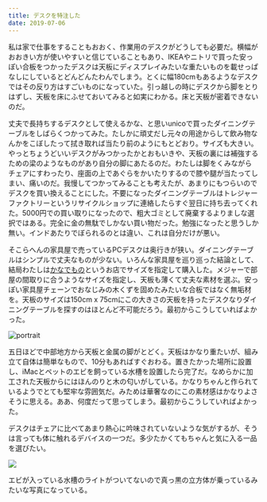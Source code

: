 ```yaml
---
title: デスクを特注した
date: 2019-07-06
---
```


私は家で仕事をすることもおおく、作業用のデスクがどうしても必要だ。横幅がおおきい方が使いやすいと信じていることもあり、IKEAやニトリで買った安っぽい合板をつかったデスクは天板にディスプレイみたいな重たいものを載せっぱなしにしているとどんどんたわんでしまう。とくに幅180cmもあるようなデスクではその反り方はすごいものになっていた。引っ越しの時にデスクから脚をとりはずし、天板を床にふせておいてみると如実にわかる。床と天板が密着できないのだ。

丈夫で長持ちするデスクとして使えるかな、と思いunicoで買ったダイニングテーブルをしばらくつかってみた。たしかに頑丈だし元々の用途からして飲み物なんかをこぼしたって拭き取れば当たり前のようにもとどおり。サイズも大きい。やっとちょうどいいデスクがみつかったかとおもいきや、天板の裏には補強するための梁のようなものがあり自分の脚にあたるのだ。わたしは脚をくみながらチェアにすわったり、座面の上であぐらをかいたりするので膝や腿が当たってしまい、痛いのだ。我慢してつかってみることも考えたが、あまりにもつらいのでデスクを買い換えることにした。不要になったダイニングテーブルはトレジャーファクトリーというリサイクルショップに連絡したらすぐ翌日に持ち去ってくれた。5000円での買い取りになったので、粗大ゴミとして廃棄するよりましな選択ではある。完全に金の無駄でしかない買い物だった。勉強になったと思うしか無い。インドあたりでぼられるのとは違い、これは自分だけが悪い。

そこらへんの家具屋で売っているPCデスクは奥行きが狭い。ダイニングテーブルはシンプルで丈夫なものが少ない。いろんな家具屋を巡り巡った結論として、結局わたしは[かなでもの](https://kanademono.design)というお店でサイズを指定して購入した。メジャーで部屋の間取りに合うようなサイズを指定し、天板も薄くて丈夫な素材を選ぶ。安っぽい家具屋チェーンでおなじみの木くずを固めたみたいな合板ではなく無垢材を。天板のサイズは150cm x 75cmにこの大きさの天板を持ったデスクなりダイニングテーブルを探すのはほとんど不可能だろう。最初からこうしていればよかった。

![portrait](https://photos.smugmug.com/photos/i-333MfJM/0/32b0f2c3/X3/i-333MfJM-X3.jpg)

五日ほどで中部地方から天板と金属の脚がとどく。天板はかなり重たいが、組み立て自体は簡単なもので、10分もあればすぐおわる。置きたかった場所に設置し、iMacとペットのエビを飼っている水槽を設置したら完了だ。なめらかに加工された天板からにはほんのりと木の匂いがしている。かなりちゃんと作られているようでとても堅牢な雰囲気だ。みためは華奢なのにこの素材感はかなりよさそうに思える。ああ、何度だって思ってしまう。最初からこうしていればよかった。

デスクはチェアに比べてあまり熱心に吟味されていないような気がするが、そうは言っても体に触れるデバイスの一つだ。多少たかくてもちゃんと気に入る一品を選びたい。

![](https://photos.smugmug.com/photos/i-w5M28HD/0/7d1c4600/X3/i-w5M28HD-X3.jpg)

エビが入っている水槽のライトがついてないので真っ黒の立方体が乗っているみたいな写真になっている。

